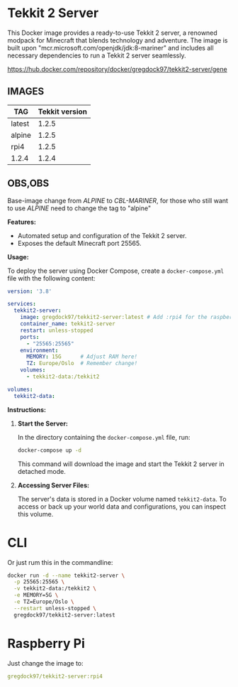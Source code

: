 
# Tekkit 2 Server

This Docker image provides a ready-to-use Tekkit 2 server, a renowned modpack for Minecraft that blends technology and adventure. The image is built upon "mcr.microsoft.com/openjdk/jdk:8-mariner" and includes all necessary dependencies to run a Tekkit 2 server seamlessly.

https://hub.docker.com/repository/docker/gregdock97/tekkit2-server/gene

## IMAGES

| TAG        | Tekkit version |
| ---------- | -------------- |
| latest     | 1.2.5          |
| alpine     | 1.2.5          |
| rpi4       | 1.2.5          |
| 1.2.4      | 1.2.4          |

## OBS,OBS

Base-image change from *ALPINE* to *CBL-MARINER*, for those who still want to use *ALPINE* need to change the tag to "alpine"


**Features:**

- Automated setup and configuration of the Tekkit 2 server.
- Exposes the default Minecraft port 25565. 

**Usage:**

To deploy the server using Docker Compose, create a `docker-compose.yml` file with the following content:

```yaml
version: '3.8'

services:
  tekkit2-server:
    image: gregdock97/tekkit2-server:latest # Add :rpi4 for the raspberry image
    container_name: tekkit2-server
    restart: unless-stopped
    ports:
      - "25565:25565"
    environment:
      MEMORY: 15G      # Adjust RAM here!
      TZ: Europe/Oslo  # Remember change!
    volumes:
      - tekkit2-data:/tekkit2

volumes:
  tekkit2-data:
```

**Instructions:**

1. **Start the Server:**

   In the directory containing the `docker-compose.yml` file, run:

   ```bash
   docker-compose up -d
   ```

   This command will download the image and start the Tekkit 2 server in detached mode.

2. **Accessing Server Files:**

   The server's data is stored in a Docker volume named `tekkit2-data`. To access or back up your world data and configurations, you can inspect this volume.



# CLI

Or just rum this in the commandline:

```bash
docker run -d --name tekkit2-server \
  -p 25565:25565 \
  -v tekkit2-data:/tekkit2 \
  -e MEMORY=5G \
  -e TZ=Europe/Oslo \
  --restart unless-stopped \
  gregdock97/tekkit2-server:latest
```

# Raspberry Pi

Just change the image to:

```yaml 
gregdock97/tekkit2-server:rpi4 
```

